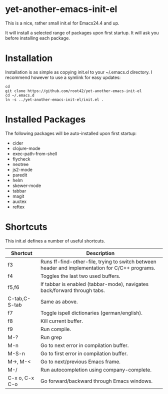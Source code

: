 yet-another-emacs-init-el
=========================

This is a nice, rather small init.el for Emacs24.4 and up.

It will install a selected range of packages upon first startup. It will ask you before installing each package.

# Installation

Installation is as simple as copying init.el to your ~/.emacs.d directory. I recommend however to use a symlink for easy updates:

    cd
    git clone https://github.com/root42/yet-another-emacs-init-el
    cd ~/.emacs.d
    ln -s ../yet-another-emacs-init-el/init.el .

# Installed Packages

The following packages will be auto-installed upon first startup:

* cider
* clojure-mode
* exec-path-from-shell
* flycheck
* neotree
* js2-mode
* paredit
* helm
* skewer-mode
* tabbar
* magit
* auctex
* reftex

# Shortcuts

This init.el defines a number of useful shortcuts.

Shortcut  | Description
----------|-------------
f3      | Runs ff-find-other-file, trying to switch between header and implementation for C/C++ programs.
f4      | Toggles the last two used buffers.
f5,f6 | If tabbar is enabled (tabbar-mode), navigates back/forward through tabs.
C-tab,C-S-tab | Same as above.
f7              | Toggle ispell dictionaries (german/english).
f8              | Kill current buffer.
f9              | Run compile.
M-?             | Run grep
M-n             | Go to next error in compilation buffer.
M-S-n           | Go to first error in compilation buffer.
M->, M-<        | Go to next/previous Emacs frame.
M-/             | Run autocompletion using company-complete.
C-x o, C-x C-o  | Go forward/backward through Emacs windows.
